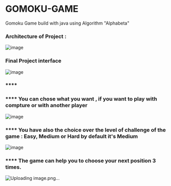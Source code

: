 # GOMOKU-GAME
Gomoku Game build with java using  Algorithm "Alphabeta"



### **Architecture** of Project :
![image](https://user-images.githubusercontent.com/101791324/209110109-5c979842-48b9-4729-a6d9-90056e01dd49.png)

### **Final** Project interface 
![image](https://user-images.githubusercontent.com/101791324/209110545-710cf13a-fd39-43fe-ba2d-559a72f8c8c4.png)
### ****
  ### **** You can chose what you want , if you want to play with compture  or with another player 
![image](https://user-images.githubusercontent.com/101791324/209112099-53e080f0-f742-475d-8bcf-67b582f5d9bb.png)

  ### **** You have also the choice over the level of challenge of the game : Easy, Medium or  Hard by default it's Medium 
![image](https://user-images.githubusercontent.com/101791324/209112001-a7ba3de8-428f-478d-bb4f-c9282ef206d9.png)

### **** The game can help you to choose your next position 3 times.
![Uploading image.png…]()





